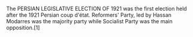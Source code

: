 The PERSIAN LEGISLATIVE ELECTION OF 1921 was the first election held after the 1921 Persian coup d'état. Reformers' Party, led by Hassan Modarres was the majority party while Socialist Party was the main opposition.[1]
